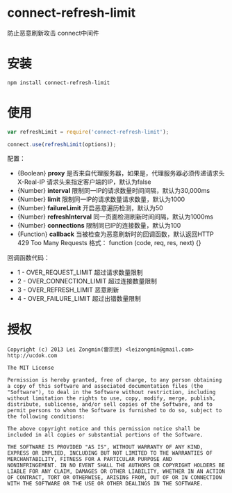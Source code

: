 connect-refresh-limit
=====================

防止恶意刷新攻击 connect中间件


安装
==========

```bash
npm install connect-refresh-limit
```


使用
========

```javascript
var refreshLimit = require('connect-refresh-limit');

connect.use(refreshLimit(options));
```

配置：

* {Boolean} **proxy**           是否来自代理服务器，如果是，代理服务器必须传递请求头 X-Real-IP
                                请求头来指定客户端的IP，默认为false
* {Number} **interval**         限制同一IP的请求数量时间间隔，默认为30,000ms
* {Number} **limit**            限制同一IP的请求数量请求数量，默认为1000
* {Number} **failureLimit**     开启恶意遍历检测，默认为50
* {Number} **refreshInterval**  同一页面检测刷新时间间隔，默认为1000ms
* {Number} **connections**      限制同已IP的连接数量，默认为100
* {Function} **callback**       当被检查为恶意刷新时的回调函数，默认返回HTTP 429 Too Many Requests
                                格式：  function (code, req, res, next) {}

回调函数代码：

* 1 - OVER_REQUEST_LIMIT      超过请求数量限制
* 2 - OVER_CONNECTION_LIMIT   超过连接数量限制
* 3 - OVER_REFRESH_LIMIT      恶意刷新
* 4 - OVER_FAILURE_LIMIT      超过出错数量限制


授权
=========

```
Copyright (c) 2013 Lei Zongmin(雷宗民) <leizongmin@gmail.com>
http://ucdok.com

The MIT License

Permission is hereby granted, free of charge, to any person obtaining
a copy of this software and associated documentation files (the
"Software"), to deal in the Software without restriction, including
without limitation the rights to use, copy, modify, merge, publish,
distribute, sublicense, and/or sell copies of the Software, and to
permit persons to whom the Software is furnished to do so, subject to
the following conditions:

The above copyright notice and this permission notice shall be
included in all copies or substantial portions of the Software.

THE SOFTWARE IS PROVIDED "AS IS", WITHOUT WARRANTY OF ANY KIND,
EXPRESS OR IMPLIED, INCLUDING BUT NOT LIMITED TO THE WARRANTIES OF
MERCHANTABILITY, FITNESS FOR A PARTICULAR PURPOSE AND
NONINFRINGEMENT. IN NO EVENT SHALL THE AUTHORS OR COPYRIGHT HOLDERS BE
LIABLE FOR ANY CLAIM, DAMAGES OR OTHER LIABILITY, WHETHER IN AN ACTION
OF CONTRACT, TORT OR OTHERWISE, ARISING FROM, OUT OF OR IN CONNECTION
WITH THE SOFTWARE OR THE USE OR OTHER DEALINGS IN THE SOFTWARE.
```